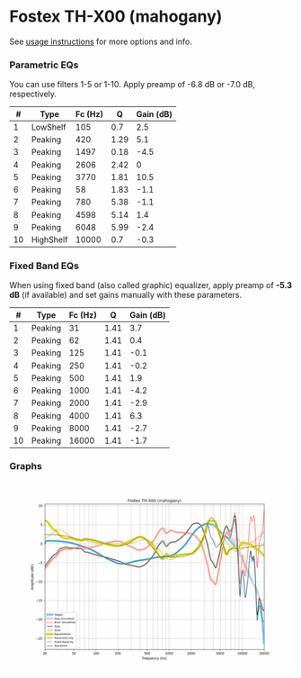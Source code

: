 # Fostex TH-X00 (mahogany)
See [usage instructions](https://github.com/jaakkopasanen/AutoEq#usage) for more options and info.

### Parametric EQs
You can use filters 1-5 or 1-10. Apply preamp of -6.8 dB or -7.0 dB, respectively.

|   # | Type      |   Fc (Hz) |    Q |   Gain (dB) |
|-----|-----------|-----------|------|-------------|
|   1 | LowShelf  |       105 | 0.7  |         2.5 |
|   2 | Peaking   |       420 | 1.29 |         5.1 |
|   3 | Peaking   |      1497 | 0.18 |        -4.5 |
|   4 | Peaking   |      2606 | 2.42 |         0   |
|   5 | Peaking   |      3770 | 1.81 |        10.5 |
|   6 | Peaking   |        58 | 1.83 |        -1.1 |
|   7 | Peaking   |       780 | 5.38 |        -1.1 |
|   8 | Peaking   |      4598 | 5.14 |         1.4 |
|   9 | Peaking   |      6048 | 5.99 |        -2.4 |
|  10 | HighShelf |     10000 | 0.7  |        -0.3 |

### Fixed Band EQs
When using fixed band (also called graphic) equalizer, apply preamp of **-5.3 dB** (if available) and set gains manually with these parameters.

|   # | Type    |   Fc (Hz) |    Q |   Gain (dB) |
|-----|---------|-----------|------|-------------|
|   1 | Peaking |        31 | 1.41 |         3.7 |
|   2 | Peaking |        62 | 1.41 |         0.4 |
|   3 | Peaking |       125 | 1.41 |        -0.1 |
|   4 | Peaking |       250 | 1.41 |        -0.2 |
|   5 | Peaking |       500 | 1.41 |         1.9 |
|   6 | Peaking |      1000 | 1.41 |        -4.2 |
|   7 | Peaking |      2000 | 1.41 |        -2.9 |
|   8 | Peaking |      4000 | 1.41 |         6.3 |
|   9 | Peaking |      8000 | 1.41 |        -2.7 |
|  10 | Peaking |     16000 | 1.41 |        -1.7 |

### Graphs
![](./Fostex%20TH-X00%20(mahogany).png)
